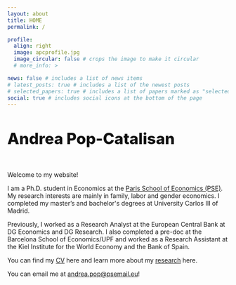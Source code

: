 ```yaml
---
layout: about
title: HOME
permalink: /

profile:
  align: right
  image: apcprofile.jpg
  image_circular: false # crops the image to make it circular
  # more_info: >

news: false # includes a list of news items
# latest_posts: true # includes a list of the newest posts
# selected_papers: true # includes a list of papers marked as "selected={true}"
social: true # includes social icons at the bottom of the page
---
```


<h1 style="font-size: 2.5em; font-weight: 800; color: #111; margin-bottom: 1.5em;">
  Andrea Pop-Catalisan
</h1>

Welcome to my website!

I am a Ph.D. student in Economics at the [Paris School of Economics (PSE)](https://www.parisschoolofeconomics.eu/). My research interests are mainly in family, labor and gender economics. I completed my master’s and bachelor's degrees at University Carlos III of Madrid. 

Previously, I worked as a Research Analyst at the European Central Bank at DG Economics and DG Research. I also completed a pre-doc at the Barcelona School of Economics/UPF and worked as a Research Assistant at the Kiel Institute for the World Economy and the Bank of Spain.

You can find my [CV](https://andreapopcatalisan.github.io/assets/CV_APC.pdf) here and learn more about my [research](https://andreapopcatalisan.github.io/research/) here.

You can email me at [andrea.pop@psemail.eu](mailto:andrea.pop@psemail.eu)!
